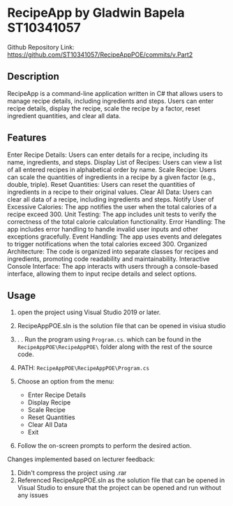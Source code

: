 # RecipeApp by Gladwin Bapela ST10341057
Github Repository Link: https://github.com/ST10341057/RecipeAppPOE/commits/v.Part2

## Description
RecipeApp is a command-line application written in C# that allows users to manage recipe details, including ingredients and steps. 
Users can enter recipe details, display the recipe, scale the recipe by a factor, reset ingredient quantities, and clear all data.

## Features
Enter Recipe Details: Users can enter details for a recipe, including its name, ingredients, and steps.
Display List of Recipes: Users can view a list of all entered recipes in alphabetical order by name.
Scale Recipe: Users can scale the quantities of ingredients in a recipe by a given factor (e.g., double, triple).
Reset Quantities: Users can reset the quantities of ingredients in a recipe to their original values.
Clear All Data: Users can clear all data of a recipe, including ingredients and steps.
Notify User of Excessive Calories: The app notifies the user when the total calories of a recipe exceed 300.
Unit Testing: The app includes unit tests to verify the correctness of the total calorie calculation functionality.
Error Handling: The app includes error handling to handle invalid user inputs and other exceptions gracefully.
Event Handling: The app uses events and delegates to trigger notifications when the total calories exceed 300.
Organized Architecture: The code is organized into separate classes for recipes and ingredients, promoting code readability and maintainability.
Interactive Console Interface: The app interacts with users through a console-based interface, allowing them to input recipe details and select options.

## Usage
1. open the project using Visual Studio 2019 or later.
2. RecipeAppPOE.sln is the solution file that can be opened in visiua studio
3. . . Run the program using `Program.cs`. which can be found in the ``RecipeAppPOE\RecipeAppPOE\`` folder along with the rest of the source code.  
4. PATH: ``RecipeAppPOE\RecipeAppPOE\Program.cs``
5. Choose an option from the menu:
    - Enter Recipe Details
    - Display Recipe
    - Scale Recipe
    - Reset Quantities
    - Clear All Data
    - Exit

6. Follow the on-screen prompts to perform the desired action.


Changes implemented based on lecturer feedback:

  1. Didn't compress the project using .rar
  2. Referenced RecipeAppPOE.sln as the solution file that can be opened in Visual Studio to ensure that the project can be opened and run without any issues